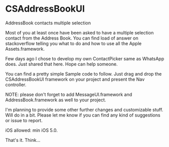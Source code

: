 CSAddressBookUI
===============

AddressBook contacts multiple selection

Most of you at least once have been asked to have a multiple selection contact from the Address Book. 
You can find load of answer on stackoverflow telling you what to do and how to use all the Apple Assets.framework.

Few days ago I chose to develop my own ContactPicker same as WhatsApp does. Just shared that here. Hope can help someone.

You can find a pretty simple Sample code to follow. Just drag and drop the CSAddressBookUI framework on your project and present the Nav controller.

NOTE: please don't forget to add MessageUI.framework and AddressBook.framework as well to your project.

I'm planning to provide some other further changes and customizable stuff. Will do in a bit.
Please let me know if you can find any kind of suggestions or issue to report.

iOS allowed: min iOS 5.0.

That's it. Think...